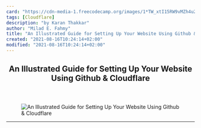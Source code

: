 ```yaml
---
card: "https://cdn-media-1.freecodecamp.org/images/1*TW_xtI15RW9vMZh4u2szIQ.png"
tags: [Cloudflare]
description: "by Karan Thakkar"
author: "Milad E. Fahmy"
title: "An Illustrated Guide for Setting Up Your Website Using Github & Cloudflare"
created: "2021-08-16T10:24:14+02:00"
modified: "2021-08-16T10:24:14+02:00"
---
```

<div class="site-wrapper">
<main id="site-main" class="site-main outer">
<div class="inner">
<article class="post-full post tag-cloudflare tag-github tag-programming tag-startup tag-web-development ">
<header class="post-full-header">
<h1 class="post-full-title">An Illustrated Guide for Setting Up Your Website Using Github &amp; Cloudflare</h1>
</header>
<figure class="post-full-image">
<picture>
<source media="(max-width: 700px)" sizes="1px" srcset="data:image/gif;base64,R0lGODlhAQABAIAAAAAAAP///yH5BAEAAAAALAAAAAABAAEAAAIBRAA7 1w">
<source media="(min-width: 701px)" sizes="(max-width: 800px) 400px,
(max-width: 1170px) 700px,
1400px" srcset="https://cdn-media-1.freecodecamp.org/images/1*TW_xtI15RW9vMZh4u2szIQ.png 300w,
https://cdn-media-1.freecodecamp.org/images/1*TW_xtI15RW9vMZh4u2szIQ.png 600w,
https://cdn-media-1.freecodecamp.org/images/1*TW_xtI15RW9vMZh4u2szIQ.png 1000w,
https://cdn-media-1.freecodecamp.org/images/1*TW_xtI15RW9vMZh4u2szIQ.png 2000w">
<img onerror="this.style.display='none'" src="https://cdn-media-1.freecodecamp.org/images/1*TW_xtI15RW9vMZh4u2szIQ.png" alt="An Illustrated Guide for Setting Up Your Website Using Github &amp; Cloudflare">
</picture>
</figure>
<section class="post-full-content">
<div class="post-content medium-migrated-article">
</div>
<hr>
</section>
</article>
</div>
</main>
</div>
<!-- Google Tag Manager (noscript) -->
<!-- End Google Tag Manager (noscript) -->
